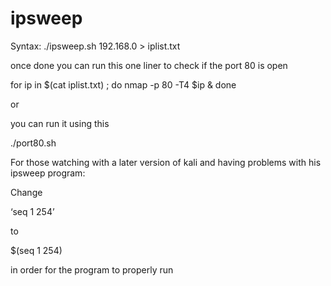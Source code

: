 # ipsweep

Syntax: 
./ipsweep.sh 192.168.0 > iplist.txt


once done you can run this one liner to check if the port 80 is open

for ip in $(cat iplist.txt) ; do nmap -p 80 -T4 $ip & done

or

you can run it using this

./port80.sh


For those watching with a later version of kali and having problems with his ipsweep program:

Change 

‘seq 1 254’

to 

$(seq 1 254)

in order for the program to properly run
